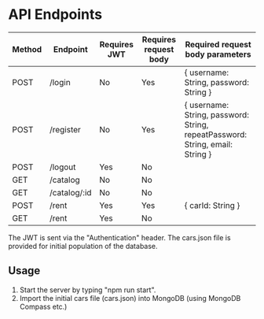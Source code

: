 # API Endpoints

| Method | Endpoint     | Requires JWT | Requires request body | Required request body parameters                                              |
| ------ | ------------ | ------------ | --------------------- | ----------------------------------------------------------------------------- |
| POST   | /login       | No           | Yes                   | { username: String, password: String }                                        |
| POST   | /register    | No           | Yes                   | { username: String, password: String, repeatPassword: String, email: String } |
| POST   | /logout      | Yes          | No                    |
| GET    | /catalog     | No           | No                    |
| GET    | /catalog/:id | No           | No                    |
| POST   | /rent        | Yes          | Yes                   | { carId: String }                                                             |
| GET    | /rent        | Yes          | No                    |

The JWT is sent via the "Authentication" header. The cars.json file is provided for initial population of the database.

## Usage

1. Start the server by typing "npm run start".
1. Import the initial cars file (cars.json) into MongoDB (using MongoDB Compass etc.)
